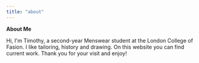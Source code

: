 ```yaml
---
title: "about"
---
```



**About Me**

Hi, I'm Timothy, a second-year Menswear student at the London College of Fasion. I like tailoring, history and drawing. On this website you can find current work. Thank you for your visit and enjoy!

